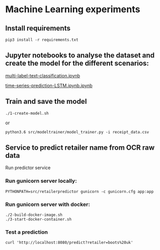 # Machine Learning experiments

## Install requirements

    pip3 install -r requirements.txt 

## Jupyter notebooks to analyse the dataset and create the model for the different scenarios:
    
[multi-label-text-classification.ipynb](notebook/multi-label-text-classification.ipynb)

[time-series-prediction-LSTM.ipynb.ipynb](notebook/time-series-prediction-LSTM.ipynb)

## Train and save the model

    ./1-create-model.sh
or

    python3.6 src/modeltrainer/model_trainer.py -i receipt_data.csv 

## Service to predict retailer name from OCR raw data

   Run predictor service

### Run gunicorn server locally:

    PYTHONPATH=src/retailerpredictor gunicorn -c gunicorn.cfg app:app 
    
### Run gunicorn server with docker:

    ./2-build-docker-image.sh
    ./3-start-docker-container.sh

### Test a prediction

    curl 'http://localhost:8080/predict?retailer=boots%20uk'
   
